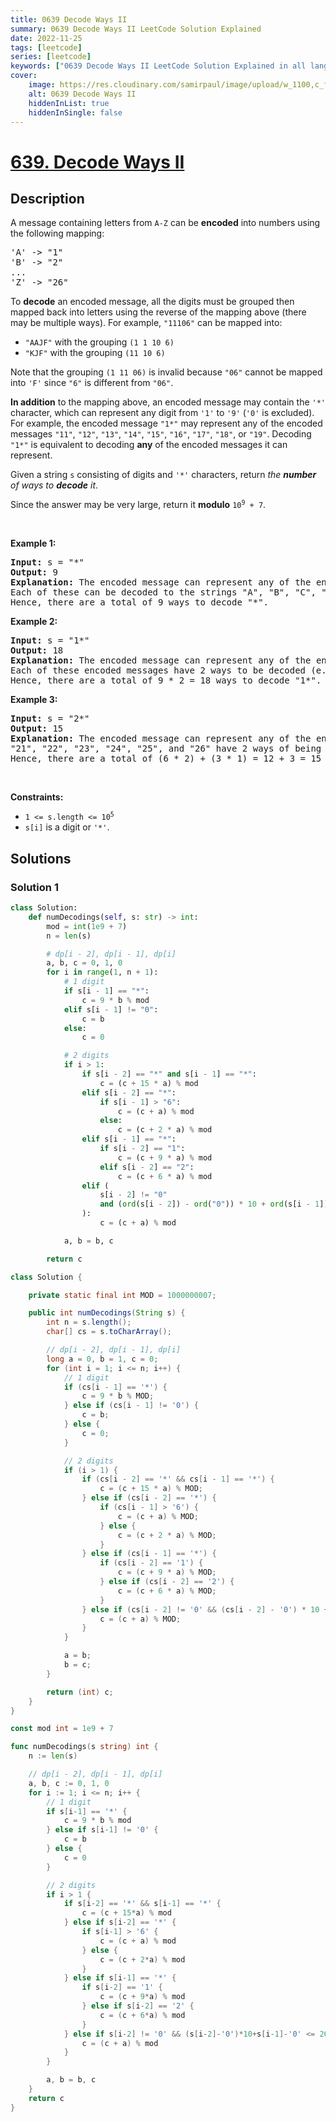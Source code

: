 ```yaml
---
title: 0639 Decode Ways II
summary: 0639 Decode Ways II LeetCode Solution Explained
date: 2022-11-25
tags: [leetcode]
series: [leetcode]
keywords: ["0639 Decode Ways II LeetCode Solution Explained in all languages", "0639 Decode Ways II", "LeetCode", "leetcode solution in Python3 C++ Java Go PHP Ruby Swift TypeScript Rust C# JavaScript C", "GeeksforGeeks", "InterviewBit", "Coding Ninjas", "HackerRank", "HackerEarth", "CodeChef", "TopCoder", "AlgoExpert", "freeCodeCamp", "Codeforces", "GitHub", "AtCoder", "Samir Paul"]
cover:
    image: https://res.cloudinary.com/samirpaul/image/upload/w_1100,c_fit,co_rgb:FFFFFF,l_text:Arial_75_bold:0639 Decode Ways II - Solution Explained/problem-solving.webp
    alt: 0639 Decode Ways II
    hiddenInList: true
    hiddenInSingle: false
---
```



# [639. Decode Ways II](https://leetcode.com/problems/decode-ways-ii)


## Description

<p>A message containing letters from <code>A-Z</code> can be <strong>encoded</strong> into numbers using the following mapping:</p>

<pre>
&#39;A&#39; -&gt; &quot;1&quot;
&#39;B&#39; -&gt; &quot;2&quot;
...
&#39;Z&#39; -&gt; &quot;26&quot;
</pre>

<p>To <strong>decode</strong> an encoded message, all the digits must be grouped then mapped back into letters using the reverse of the mapping above (there may be multiple ways). For example, <code>&quot;11106&quot;</code> can be mapped into:</p>

<ul>
	<li><code>&quot;AAJF&quot;</code> with the grouping <code>(1 1 10 6)</code></li>
	<li><code>&quot;KJF&quot;</code> with the grouping <code>(11 10 6)</code></li>
</ul>

<p>Note that the grouping <code>(1 11 06)</code> is invalid because <code>&quot;06&quot;</code> cannot be mapped into <code>&#39;F&#39;</code> since <code>&quot;6&quot;</code> is different from <code>&quot;06&quot;</code>.</p>

<p><strong>In addition</strong> to the mapping above, an encoded message may contain the <code>&#39;*&#39;</code> character, which can represent any digit from <code>&#39;1&#39;</code> to <code>&#39;9&#39;</code> (<code>&#39;0&#39;</code> is excluded). For example, the encoded message <code>&quot;1*&quot;</code> may represent any of the encoded messages <code>&quot;11&quot;</code>, <code>&quot;12&quot;</code>, <code>&quot;13&quot;</code>, <code>&quot;14&quot;</code>, <code>&quot;15&quot;</code>, <code>&quot;16&quot;</code>, <code>&quot;17&quot;</code>, <code>&quot;18&quot;</code>, or <code>&quot;19&quot;</code>. Decoding <code>&quot;1*&quot;</code> is equivalent to decoding <strong>any</strong> of the encoded messages it can represent.</p>

<p>Given a string <code>s</code> consisting of digits and <code>&#39;*&#39;</code> characters, return <em>the <strong>number</strong> of ways to <strong>decode</strong> it</em>.</p>

<p>Since the answer may be very large, return it <strong>modulo</strong> <code>10<sup>9</sup> + 7</code>.</p>

<p>&nbsp;</p>
<p><strong class="example">Example 1:</strong></p>

<pre>
<strong>Input:</strong> s = &quot;*&quot;
<strong>Output:</strong> 9
<strong>Explanation:</strong> The encoded message can represent any of the encoded messages &quot;1&quot;, &quot;2&quot;, &quot;3&quot;, &quot;4&quot;, &quot;5&quot;, &quot;6&quot;, &quot;7&quot;, &quot;8&quot;, or &quot;9&quot;.
Each of these can be decoded to the strings &quot;A&quot;, &quot;B&quot;, &quot;C&quot;, &quot;D&quot;, &quot;E&quot;, &quot;F&quot;, &quot;G&quot;, &quot;H&quot;, and &quot;I&quot; respectively.
Hence, there are a total of 9 ways to decode &quot;*&quot;.
</pre>

<p><strong class="example">Example 2:</strong></p>

<pre>
<strong>Input:</strong> s = &quot;1*&quot;
<strong>Output:</strong> 18
<strong>Explanation:</strong> The encoded message can represent any of the encoded messages &quot;11&quot;, &quot;12&quot;, &quot;13&quot;, &quot;14&quot;, &quot;15&quot;, &quot;16&quot;, &quot;17&quot;, &quot;18&quot;, or &quot;19&quot;.
Each of these encoded messages have 2 ways to be decoded (e.g. &quot;11&quot; can be decoded to &quot;AA&quot; or &quot;K&quot;).
Hence, there are a total of 9 * 2 = 18 ways to decode &quot;1*&quot;.
</pre>

<p><strong class="example">Example 3:</strong></p>

<pre>
<strong>Input:</strong> s = &quot;2*&quot;
<strong>Output:</strong> 15
<strong>Explanation:</strong> The encoded message can represent any of the encoded messages &quot;21&quot;, &quot;22&quot;, &quot;23&quot;, &quot;24&quot;, &quot;25&quot;, &quot;26&quot;, &quot;27&quot;, &quot;28&quot;, or &quot;29&quot;.
&quot;21&quot;, &quot;22&quot;, &quot;23&quot;, &quot;24&quot;, &quot;25&quot;, and &quot;26&quot; have 2 ways of being decoded, but &quot;27&quot;, &quot;28&quot;, and &quot;29&quot; only have 1 way.
Hence, there are a total of (6 * 2) + (3 * 1) = 12 + 3 = 15 ways to decode &quot;2*&quot;.
</pre>

<p>&nbsp;</p>
<p><strong>Constraints:</strong></p>

<ul>
	<li><code>1 &lt;= s.length &lt;= 10<sup>5</sup></code></li>
	<li><code>s[i]</code> is a digit or <code>&#39;*&#39;</code>.</li>
</ul>

## Solutions

### Solution 1

<!-- tabs:start -->

```python
class Solution:
    def numDecodings(self, s: str) -> int:
        mod = int(1e9 + 7)
        n = len(s)

        # dp[i - 2], dp[i - 1], dp[i]
        a, b, c = 0, 1, 0
        for i in range(1, n + 1):
            # 1 digit
            if s[i - 1] == "*":
                c = 9 * b % mod
            elif s[i - 1] != "0":
                c = b
            else:
                c = 0

            # 2 digits
            if i > 1:
                if s[i - 2] == "*" and s[i - 1] == "*":
                    c = (c + 15 * a) % mod
                elif s[i - 2] == "*":
                    if s[i - 1] > "6":
                        c = (c + a) % mod
                    else:
                        c = (c + 2 * a) % mod
                elif s[i - 1] == "*":
                    if s[i - 2] == "1":
                        c = (c + 9 * a) % mod
                    elif s[i - 2] == "2":
                        c = (c + 6 * a) % mod
                elif (
                    s[i - 2] != "0"
                    and (ord(s[i - 2]) - ord("0")) * 10 + ord(s[i - 1]) - ord("0") <= 26
                ):
                    c = (c + a) % mod

            a, b = b, c

        return c
```

```java
class Solution {

    private static final int MOD = 1000000007;

    public int numDecodings(String s) {
        int n = s.length();
        char[] cs = s.toCharArray();

        // dp[i - 2], dp[i - 1], dp[i]
        long a = 0, b = 1, c = 0;
        for (int i = 1; i <= n; i++) {
            // 1 digit
            if (cs[i - 1] == '*') {
                c = 9 * b % MOD;
            } else if (cs[i - 1] != '0') {
                c = b;
            } else {
                c = 0;
            }

            // 2 digits
            if (i > 1) {
                if (cs[i - 2] == '*' && cs[i - 1] == '*') {
                    c = (c + 15 * a) % MOD;
                } else if (cs[i - 2] == '*') {
                    if (cs[i - 1] > '6') {
                        c = (c + a) % MOD;
                    } else {
                        c = (c + 2 * a) % MOD;
                    }
                } else if (cs[i - 1] == '*') {
                    if (cs[i - 2] == '1') {
                        c = (c + 9 * a) % MOD;
                    } else if (cs[i - 2] == '2') {
                        c = (c + 6 * a) % MOD;
                    }
                } else if (cs[i - 2] != '0' && (cs[i - 2] - '0') * 10 + cs[i - 1] - '0' <= 26) {
                    c = (c + a) % MOD;
                }
            }

            a = b;
            b = c;
        }

        return (int) c;
    }
}
```

```go
const mod int = 1e9 + 7

func numDecodings(s string) int {
	n := len(s)

	// dp[i - 2], dp[i - 1], dp[i]
	a, b, c := 0, 1, 0
	for i := 1; i <= n; i++ {
		// 1 digit
		if s[i-1] == '*' {
			c = 9 * b % mod
		} else if s[i-1] != '0' {
			c = b
		} else {
			c = 0
		}

		// 2 digits
		if i > 1 {
			if s[i-2] == '*' && s[i-1] == '*' {
				c = (c + 15*a) % mod
			} else if s[i-2] == '*' {
				if s[i-1] > '6' {
					c = (c + a) % mod
				} else {
					c = (c + 2*a) % mod
				}
			} else if s[i-1] == '*' {
				if s[i-2] == '1' {
					c = (c + 9*a) % mod
				} else if s[i-2] == '2' {
					c = (c + 6*a) % mod
				}
			} else if s[i-2] != '0' && (s[i-2]-'0')*10+s[i-1]-'0' <= 26 {
				c = (c + a) % mod
			}
		}

		a, b = b, c
	}
	return c
}
```

<!-- tabs:end -->

<!-- end -->

